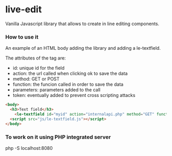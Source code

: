 # live-edit
 
Vanilla Javascript library that allows to create in line editing components.

### How to use it

An example of an HTML body adding the library and adding a le-textfield.

The attributes of the tag are:

* id: unique id for the field
* action: the url called when clicking ok to save the data
* method: GET or POST
* function: the funcion called in order to save the data
* parameters: parameters added to the call
* token: eventually added to prevent cross scripting attacks

```html
<body>
  <h3>Text field</h3>
	<le-textfield id="myid" action="internalapi.php" method="GET" function="renewthing" parameters="par1=1&par2=accent" token="mytokenhere">My content goes here</le-textfield>
  <script src="js/le-textfield.js"></script>
</body>
```


### To work on it using PHP integrated server

php -S localhost:8080


